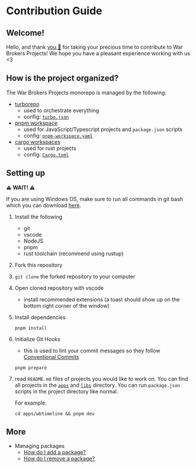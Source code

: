 # Contribution Guide

## Welcome!

Hello, and thank <u>you 🫵</u> for taking your precious time to contribute to
War Brokers Projects! We hope you have a pleasant experience working with us <3

## How is the project organized?

The War Brokers Projects monorepo is managed by the following:

- [turborepo](https://turbo.build/repo)
  - used to orchestrate everything
  - config: [`turbo.json`](./turbo.json)
- [pnpm workspace](https://pnpm.io/workspaces)
  - used for JavaScript/Typescript projects and `package.json` scripts
  - config: [`pnpm-workspace.yaml`](./pnpm-workspace.yaml)
- [cargo workspaces](https://doc.rust-lang.org/book/ch14-03-cargo-workspaces.html)
  - used for rust projects
  - config: [`Cargo.toml`](./Cargo.toml)

## Setting up

**⚠️ WAIT! ⚠️**

If you are using Windows OS, make sure to run all commands in git bash which
you can download [here](https://git-scm.com/downloads).

1. Install the following
   - git
   - vscode
   - NodeJS
   - pnpm
   - rust toolchain (recommend using rustup)
2. Fork this repository
3. `git clone` the forked repository to your computer
4. Open cloned repository with vscode
   - install recommended extensions (a toast should show up on the bottom right corner of the window)
5. Install dependencies
   ```
   pnpm install
   ```
6. Initialize Git Hooks
   - this is used to lint your commit messages so they follow [Conventional Commits](https://www.conventionalcommits.org/en/v1.0.0)
   ```
   pnpm prepare
   ```
7. read `README.md` files of projects you would like to work on.
   You can find all projects in the [`apps`](./apps) and [`libs`](./libs)
   directory. You can run `package.json` scripts in the project directory like
   normal.

   For example:

   ```
   cd apps/wbtimeline && pnpm dev
   ```

## More

- Managing packages
  - [How do I add a package?](./docs/package-addition.md)
  - [How do I remove a package?](./docs/package-removal.md)
